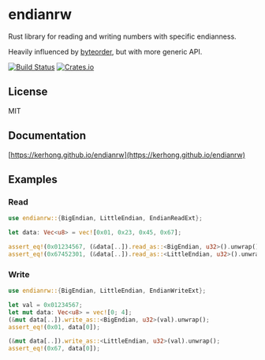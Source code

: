 # endianrw

Rust library for reading and writing numbers with specific endianness.

Heavily influenced by [byteorder](https://github.com/BurntSushi/byteorder), but with more generic API.

[![Build Status](https://img.shields.io/travis/kerhong/endianrw.svg)](https://travis-ci.org/kerhong/endianrw)
[![Crates.io](https://img.shields.io/crates/v/endianrw.svg)](https://crates.io/crates/endianrw)

## License
MIT

## Documentation
[https://kerhong.github.io/endianrw](https://kerhong.github.io/endianrw)

## Examples
### Read
``` rust
use endianrw::{BigEndian, LittleEndian, EndianReadExt};

let data: Vec<u8> = vec![0x01, 0x23, 0x45, 0x67];

assert_eq!(0x01234567, (&data[..]).read_as::<BigEndian, u32>().unwrap());
assert_eq!(0x67452301, (&data[..]).read_as::<LittleEndian, u32>().unwrap());
```

### Write
``` rust
use endianrw::{BigEndian, LittleEndian, EndianWriteExt};

let val = 0x01234567;
let mut data: Vec<u8> = vec![0; 4];
(&mut data[..]).write_as::<BigEndian, u32>(val).unwrap();
assert_eq!(0x01, data[0]);

(&mut data[..]).write_as::<LittleEndian, u32>(val).unwrap();
assert_eq!(0x67, data[0]);
```
